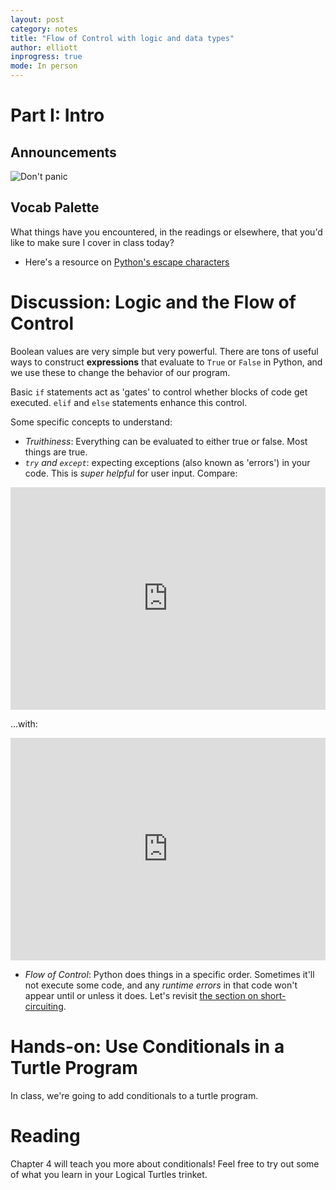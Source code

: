 ```yaml
---
layout: post
category: notes
title: "Flow of Control with logic and data types"
author: elliott
inprogress: true
mode: In person
---
```


# Part I: Intro

## Announcements

![Don't panic]({{site.baseurl}}/img/dontpanic.jpg)

## Vocab Palette

What things have you encountered, in the readings or elsewhere, that you'd like to make sure I cover in class today?

* Here's a resource on [Python's escape characters](https://www.w3schools.com/python/gloss_python_escape_characters.asp)

# Discussion: Logic and the Flow of Control

Boolean values are very simple but very powerful.  There are tons of useful ways to
construct **expressions** that evaluate to `True` or `False` in Python, and we use these
to change the behavior of our program.

Basic `if` statements act as 'gates' to control whether blocks of code get executed.
`elif` and `else` statements enhance this control.

Some specific concepts to understand:

* *Truithiness*: Everything can be evaluated to either true or false. Most things are true.
* *`try` and `except`*: expecting exceptions (also known as 'errors') in your code. This is *super helpful* for user input. Compare:

<iframe src="https://trinket.io/embed/python3/5cc539fe20" width="100%" height="356" frameborder="0" marginwidth="0" marginheight="0" allowfullscreen></iframe>

...with:

<iframe src="https://trinket.io/embed/python3/8333113d87" width="100%" height="356" frameborder="0" marginwidth="0" marginheight="0" allowfullscreen></iframe>

* *Flow of Control*: Python does things in a specific order. Sometimes it'll not execute some code, and any *runtime errors* in that code won't appear until or unless it does. Let's revisit [the section on short-circuiting](https://books.trinket.io/pfe/03-conditional.html#short-circuit-evaluation-of-logical-expressions).

# Hands-on: Use Conditionals in a Turtle Program

In class, we're going to add conditionals to a turtle program. 

# Reading

Chapter 4 will teach you more about conditionals! Feel free to try out some of what you learn in your Logical Turtles trinket.